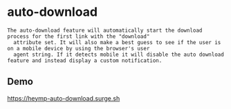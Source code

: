 # auto-download

    The auto-download feature will automatically start the download process for the first link with the "download"
      attribute set. It will also make a best guess to see if the user is on a mobile device by using the browser's user
      agent string. If it detects mobile it will disable the auto download feature and instead display a custom notification.
      
      
## Demo

https://heymp-auto-download.surge.sh

